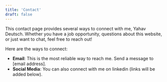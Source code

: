 ```yaml
---
title: 'Contact'
draft: false
---
```


This contact page provides several ways to connect with me, Yahav Deutsch. Whether you have a job opportunity, questions about this website, or just want to chat, feel free to reach out!

Here are the ways to connect:

- **Email**: This is the most reliable way to reach me. Send a message to [email address].
- **Social Media**: You can also connect with me on linkedin (links will be added below).